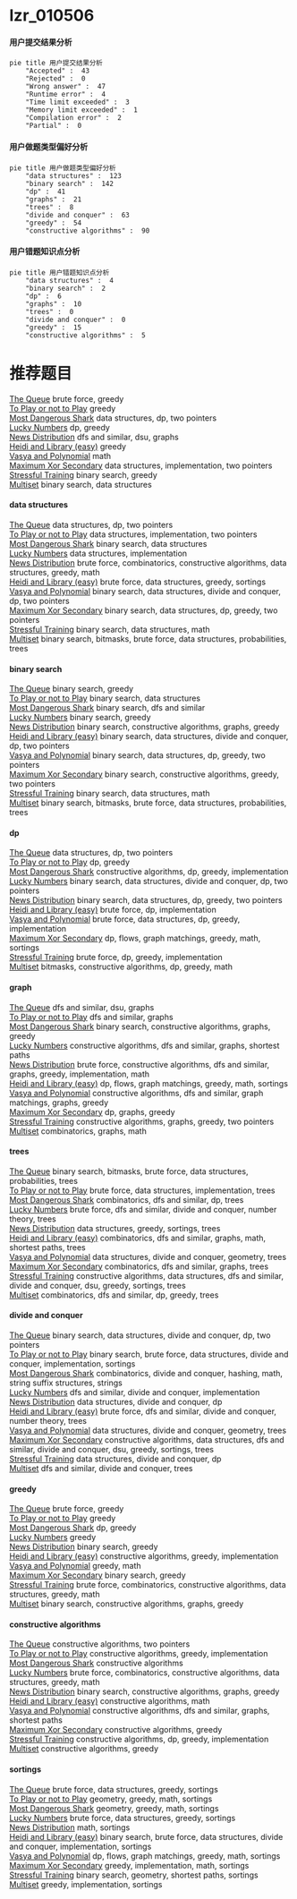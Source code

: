 # lzr_010506
<!-- tabs:start -->
#### **用户提交结果分析**

```mermaid
pie title 用户提交结果分析
    "Accepted" :  43
    "Rejected" :  0
    "Wrong answer" :  47
    "Runtime error" :  4
    "Time limit exceeded" :  3
    "Memory limit exceeded" :  1
    "Compilation error" :  2
    "Partial" :  0
```
#### **用户做题类型偏好分析**

```mermaid
pie title 用户做题类型偏好分析
    "data structures" :  123
    "binary search" :  142
    "dp" :  41
    "graphs" :  21
    "trees" :  8
    "divide and conquer" :  63
    "greedy" :  54
    "constructive algorithms" :  90
```
#### **用户错题知识点分析**

```mermaid
pie title 用户错题知识点分析
    "data structures" :  4
    "binary search" :  2
    "dp" :  6
    "graphs" :  10
    "trees" :  0
    "divide and conquer" :  0
    "greedy" :  15
    "constructive algorithms" :  5
```
<!-- tabs:end -->
# 推荐题目
[The Queue](http://codeforces.com/problemset/problem/767/B)		brute force,
                        greedy		  
[To Play or not to Play](http://codeforces.com/problemset/problem/856/F)		greedy		  
[Most Dangerous Shark](http://codeforces.com/problemset/problem/1131/G)		data structures,
                        dp,
                        two pointers		  
[Lucky Numbers](http://codeforces.com/problemset/problem/95/B)		dp,
                        greedy		  
[News Distribution](http://codeforces.com/problemset/problem/1167/C)		dfs and similar,
                        dsu,
                        graphs		  
[Heidi and Library (easy)](http://codeforces.com/problemset/problem/802/A)		greedy		  
[Vasya and Polynomial](http://codeforces.com/problemset/problem/493/E)		math		  
[Maximum Xor Secondary](https://codeforces.com/contest/281/problem/D)		data structures,
                        implementation,
                        two pointers		  
[Stressful Training](http://codeforces.com/problemset/problem/1132/D)		binary search,
                        greedy		  
[Multiset](http://codeforces.com/problemset/problem/1354/D)		binary search,
                        data structures		  
<!-- tabs:start -->
#### **data structures**
[The Queue](http://codeforces.com/problemset/problem/1131/G)		data structures,
                        dp,
                        two pointers		  
[To Play or not to Play](https://codeforces.com/contest/281/problem/D)		data structures,
                        implementation,
                        two pointers		  
[Most Dangerous Shark](http://codeforces.com/problemset/problem/1354/D)		binary search,
                        data structures		  
[Lucky Numbers](https://codeforces.com/contest/462/problem/E)		data structures,
                        implementation		  
[News Distribution](https://codeforces.com/contest/1277/problem/F)		brute force,
                        combinatorics,
                        constructive algorithms,
                        data structures,
                        greedy,
                        math		  
[Heidi and Library (easy)](http://codeforces.com/problemset/problem/1497/A)		brute force,
                        data structures,
                        greedy,
                        sortings		  
[Vasya and Polynomial](http://codeforces.com/problemset/problem/1428/F)		binary search,
                        data structures,
                        divide and conquer,
                        dp,
                        two pointers		  
[Maximum Xor Secondary](http://codeforces.com/problemset/problem/1492/C)		binary search,
                        data structures,
                        dp,
                        greedy,
                        two pointers		  
[Stressful Training](http://codeforces.com/problemset/problem/1490/G)		binary search,
                        data structures,
                        math		  
[Multiset](http://codeforces.com/problemset/problem/1479/D)		binary search,
                        bitmasks,
                        brute force,
                        data structures,
                        probabilities,
                        trees		  
#### **binary search**
[The Queue](http://codeforces.com/problemset/problem/1132/D)		binary search,
                        greedy		  
[To Play or not to Play](http://codeforces.com/problemset/problem/1354/D)		binary search,
                        data structures		  
[Most Dangerous Shark](http://codeforces.com/problemset/problem/730/C)		binary search,
                        dfs and similar		  
[Lucky Numbers](https://codeforces.com/contest/1240/problem/A)		binary search,
                        greedy		  
[News Distribution](http://codeforces.com/problemset/problem/232/A)		binary search,
                        constructive algorithms,
                        graphs,
                        greedy		  
[Heidi and Library (easy)](http://codeforces.com/problemset/problem/1428/F)		binary search,
                        data structures,
                        divide and conquer,
                        dp,
                        two pointers		  
[Vasya and Polynomial](http://codeforces.com/problemset/problem/1492/C)		binary search,
                        data structures,
                        dp,
                        greedy,
                        two pointers		  
[Maximum Xor Secondary](http://codeforces.com/problemset/problem/1463/D)		binary search,
                        constructive algorithms,
                        greedy,
                        two pointers		  
[Stressful Training](http://codeforces.com/problemset/problem/1490/G)		binary search,
                        data structures,
                        math		  
[Multiset](http://codeforces.com/problemset/problem/1479/D)		binary search,
                        bitmasks,
                        brute force,
                        data structures,
                        probabilities,
                        trees		  
#### **dp**
[The Queue](http://codeforces.com/problemset/problem/1131/G)		data structures,
                        dp,
                        two pointers		  
[To Play or not to Play](http://codeforces.com/problemset/problem/95/B)		dp,
                        greedy		  
[Most Dangerous Shark](http://codeforces.com/problemset/problem/1384/B2)		constructive algorithms,
                        dp,
                        greedy,
                        implementation		  
[Lucky Numbers](http://codeforces.com/problemset/problem/1428/F)		binary search,
                        data structures,
                        divide and conquer,
                        dp,
                        two pointers		  
[News Distribution](http://codeforces.com/problemset/problem/1492/C)		binary search,
                        data structures,
                        dp,
                        greedy,
                        two pointers		  
[Heidi and Library (easy)](https://codeforces.com/contest/1457/problem/C)		brute force,
                        dp,
                        implementation		  
[Vasya and Polynomial](http://codeforces.com/problemset/problem/1491/C)		brute force,
                        data structures,
                        dp,
                        greedy,
                        implementation		  
[Maximum Xor Secondary](http://codeforces.com/problemset/problem/1437/C)		dp,
                        flows,
                        graph matchings,
                        greedy,
                        math,
                        sortings		  
[Stressful Training](http://codeforces.com/problemset/problem/1499/B)		brute force,
                        dp,
                        greedy,
                        implementation		  
[Multiset](http://codeforces.com/problemset/problem/1491/D)		bitmasks,
                        constructive algorithms,
                        dp,
                        greedy,
                        math		  
#### **graph**
[The Queue](http://codeforces.com/problemset/problem/1167/C)		dfs and similar,
                        dsu,
                        graphs		  
[To Play or not to Play](http://codeforces.com/problemset/problem/107/A)		dfs and similar,
                        graphs		  
[Most Dangerous Shark](http://codeforces.com/problemset/problem/232/A)		binary search,
                        constructive algorithms,
                        graphs,
                        greedy		  
[Lucky Numbers](http://codeforces.com/problemset/problem/1450/E)		constructive algorithms,
                        dfs and similar,
                        graphs,
                        shortest paths		  
[News Distribution](http://codeforces.com/problemset/problem/1487/C)		brute force,
                        constructive algorithms,
                        dfs and similar,
                        graphs,
                        greedy,
                        implementation,
                        math		  
[Heidi and Library (easy)](http://codeforces.com/problemset/problem/1437/C)		dp,
                        flows,
                        graph matchings,
                        greedy,
                        math,
                        sortings		  
[Vasya and Polynomial](http://codeforces.com/problemset/problem/1470/D)		constructive algorithms,
                        dfs and similar,
                        graph matchings,
                        graphs,
                        greedy		  
[Maximum Xor Secondary](http://codeforces.com/problemset/problem/1476/C)		dp,
                        graphs,
                        greedy		  
[Stressful Training](http://codeforces.com/problemset/problem/1304/D)		constructive algorithms,
                        graphs,
                        greedy,
                        two pointers		  
[Multiset](http://codeforces.com/problemset/problem/1475/C)		combinatorics,
                        graphs,
                        math		  
#### **trees**
[The Queue](http://codeforces.com/problemset/problem/1479/D)		binary search,
                        bitmasks,
                        brute force,
                        data structures,
                        probabilities,
                        trees		  
[To Play or not to Play](http://codeforces.com/problemset/problem/1511/C)		brute force,
                        data structures,
                        implementation,
                        trees		  
[Most Dangerous Shark](http://codeforces.com/problemset/problem/1499/F)		combinatorics,
                        dfs and similar,
                        dp,
                        trees		  
[Lucky Numbers](http://codeforces.com/problemset/problem/1491/E)		brute force,
                        dfs and similar,
                        divide and conquer,
                        number theory,
                        trees		  
[News Distribution](http://codeforces.com/problemset/problem/1466/D)		data structures,
                        greedy,
                        sortings,
                        trees		  
[Heidi and Library (easy)](http://codeforces.com/problemset/problem/1495/D)		combinatorics,
                        dfs and similar,
                        graphs,
                        math,
                        shortest paths,
                        trees		  
[Vasya and Polynomial](http://codeforces.com/problemset/problem/1303/G)		data structures,
                        divide and conquer,
                        geometry,
                        trees		  
[Maximum Xor Secondary](http://codeforces.com/problemset/problem/1454/E)		combinatorics,
                        dfs and similar,
                        graphs,
                        trees		  
[Stressful Training](http://codeforces.com/problemset/problem/1494/D)		constructive algorithms,
                        data structures,
                        dfs and similar,
                        divide and conquer,
                        dsu,
                        greedy,
                        sortings,
                        trees		  
[Multiset](http://codeforces.com/problemset/problem/1292/C)		combinatorics,
                        dfs and similar,
                        dp,
                        greedy,
                        trees		  
#### **divide and conquer**
[The Queue](http://codeforces.com/problemset/problem/1428/F)		binary search,
                        data structures,
                        divide and conquer,
                        dp,
                        two pointers		  
[To Play or not to Play](http://codeforces.com/problemset/problem/1461/D)		binary search,
                        brute force,
                        data structures,
                        divide and conquer,
                        implementation,
                        sortings		  
[Most Dangerous Shark](http://codeforces.com/problemset/problem/1466/G)		combinatorics,
                        divide and conquer,
                        hashing,
                        math,
                        string suffix structures,
                        strings		  
[Lucky Numbers](http://codeforces.com/problemset/problem/1490/D)		dfs and similar,
                        divide and conquer,
                        implementation		  
[News Distribution](https://codeforces.com/contest/1483/problem/C)		data structures,
                        divide and conquer,
                        dp		  
[Heidi and Library (easy)](http://codeforces.com/problemset/problem/1491/E)		brute force,
                        dfs and similar,
                        divide and conquer,
                        number theory,
                        trees		  
[Vasya and Polynomial](http://codeforces.com/problemset/problem/1303/G)		data structures,
                        divide and conquer,
                        geometry,
                        trees		  
[Maximum Xor Secondary](http://codeforces.com/problemset/problem/1494/D)		constructive algorithms,
                        data structures,
                        dfs and similar,
                        divide and conquer,
                        dsu,
                        greedy,
                        sortings,
                        trees		  
[Stressful Training](http://codeforces.com/problemset/problem/1482/E)		data structures,
                        divide and conquer,
                        dp		  
[Multiset](http://codeforces.com/problemset/problem/566/C)		dfs and similar,
                        divide and conquer,
                        trees		  
#### **greedy**
[The Queue](http://codeforces.com/problemset/problem/767/B)		brute force,
                        greedy		  
[To Play or not to Play](http://codeforces.com/problemset/problem/856/F)		greedy		  
[Most Dangerous Shark](http://codeforces.com/problemset/problem/95/B)		dp,
                        greedy		  
[Lucky Numbers](http://codeforces.com/problemset/problem/802/A)		greedy		  
[News Distribution](http://codeforces.com/problemset/problem/1132/D)		binary search,
                        greedy		  
[Heidi and Library (easy)](http://codeforces.com/problemset/problem/1254/A)		constructive algorithms,
                        greedy,
                        implementation		  
[Vasya and Polynomial](http://codeforces.com/problemset/problem/1217/B)		greedy,
                        math		  
[Maximum Xor Secondary](https://codeforces.com/contest/1240/problem/A)		binary search,
                        greedy		  
[Stressful Training](https://codeforces.com/contest/1277/problem/F)		brute force,
                        combinatorics,
                        constructive algorithms,
                        data structures,
                        greedy,
                        math		  
[Multiset](http://codeforces.com/problemset/problem/232/A)		binary search,
                        constructive algorithms,
                        graphs,
                        greedy		  
#### **constructive algorithms**
[The Queue](http://codeforces.com/problemset/problem/618/F)		constructive algorithms,
                        two pointers		  
[To Play or not to Play](http://codeforces.com/problemset/problem/1254/A)		constructive algorithms,
                        greedy,
                        implementation		  
[Most Dangerous Shark](http://codeforces.com/problemset/problem/1028/E)		constructive algorithms		  
[Lucky Numbers](https://codeforces.com/contest/1277/problem/F)		brute force,
                        combinatorics,
                        constructive algorithms,
                        data structures,
                        greedy,
                        math		  
[News Distribution](http://codeforces.com/problemset/problem/232/A)		binary search,
                        constructive algorithms,
                        graphs,
                        greedy		  
[Heidi and Library (easy)](http://codeforces.com/problemset/problem/1136/B)		constructive algorithms,
                        math		  
[Vasya and Polynomial](http://codeforces.com/problemset/problem/1450/E)		constructive algorithms,
                        dfs and similar,
                        graphs,
                        shortest paths		  
[Maximum Xor Secondary](http://codeforces.com/problemset/problem/1437/B)		constructive algorithms,
                        greedy		  
[Stressful Training](http://codeforces.com/problemset/problem/1384/B2)		constructive algorithms,
                        dp,
                        greedy,
                        implementation		  
[Multiset](http://codeforces.com/problemset/problem/1493/A)		constructive algorithms,
                        greedy		  
#### **sortings**
[The Queue](http://codeforces.com/problemset/problem/1497/A)		brute force,
                        data structures,
                        greedy,
                        sortings		  
[To Play or not to Play](https://codeforces.com/contest/1496/problem/C)		geometry,
                        greedy,
                        math,
                        sortings		  
[Most Dangerous Shark](http://codeforces.com/problemset/problem/1495/A)		geometry,
                        greedy,
                        math,
                        sortings		  
[Lucky Numbers](http://codeforces.com/problemset/problem/1497/A)		brute force,
                        data structures,
                        greedy,
                        sortings		  
[News Distribution](http://codeforces.com/problemset/problem/1427/A)		math,
                        sortings		  
[Heidi and Library (easy)](http://codeforces.com/problemset/problem/1461/D)		binary search,
                        brute force,
                        data structures,
                        divide and conquer,
                        implementation,
                        sortings		  
[Vasya and Polynomial](http://codeforces.com/problemset/problem/1437/C)		dp,
                        flows,
                        graph matchings,
                        greedy,
                        math,
                        sortings		  
[Maximum Xor Secondary](http://codeforces.com/problemset/problem/1473/A)		greedy,
                        implementation,
                        math,
                        sortings		  
[Stressful Training](http://codeforces.com/problemset/problem/1486/B)		binary search,
                        geometry,
                        shortest paths,
                        sortings		  
[Multiset](http://codeforces.com/problemset/problem/1480/B)		greedy,
                        implementation,
                        sortings		  
<!-- tabs:end -->
